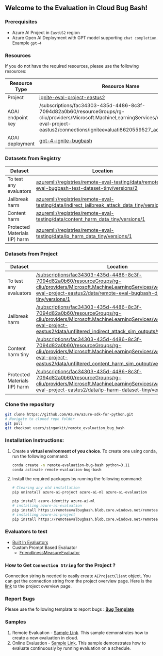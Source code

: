 ## Welcome to the Evaluation in Cloud Bug Bash!

### Prerequisites
- Azure AI Project in `EastUS2` region
- Azure Open AI Deployment with GPT model supporting `chat completion`. Example `gpt-4`

### Resources

If you do not have the required resources, please use the following resources:

| Resource Type     | Resource Name                                                                                                                                                                                                                                                                  |
|-------------------|--------------------------------------------------------------------------------------------------------------------------------------------------------------------------------------------------------------------------------------------------------------------------------|
| Project           | [ignite-eval-project-eastus2](https://ai.azure.com/build/overview?wsid=/subscriptions/fac34303-435d-4486-8c3f-7094d82a0b60/resourceGroups/rg-cliu/providers/Microsoft.MachineLearningServices/workspaces/ignite-eval-project-eastus2&tid=72f988bf-86f1-41af-91ab-2d7cd011db47) |
| AOAI endpoint key | /subscriptions/fac34303-435d-4486-8c3f-7094d82a0b60/resourceGroups/rg-cliu/providers/Microsoft.MachineLearningServices/workspaces/ignite-eval-project-eastus2/connections/igniteevaluati8620559527_aoai/credentials/key                                                        |
| AOAI deployment   | [gpt-4-ignite-bugbash](https://ai.azure.com/build/deployments/aoai/connections/igniteevaluati8620559527_aoai/gpt-4-ignite-bugbash?wsid=/subscriptions/fac34303-435d-4486-8c3f-7094d82a0b60/resourceGroups/rg-cliu/providers/Microsoft.MachineLearningServices/workspaces/ignite-eval-project-eastus2&tid=72f988bf-86f1-41af-91ab-2d7cd011db47)|

### Datasets from Registry
| Dataset | Location                                                                                                                                                                                                                                            |
|---------|-----------------------------------------------------------------------------------------------------------------------------------------------------------------------------------------------------------------------------------------------------|
|  To test any evaluators       | [azureml://registries/remote-eval-testing/data/remote-eval-bugbash-test-dataset-tiny/versions/2](https://ml.azure.com/registries/remote-eval-testing/data/remote-eval-bugbash-test-dataset-tiny/version/2?tid=72f988bf-86f1-41af-91ab-2d7cd011db47) |
| Jailbreak harm        | [azureml://registries/remote-eval-testing/data/indirect_jailbreak_attack_data_tiny/versions/1](https://ml.azure.com/registries/remote-eval-testing/data/indirect_jailbreak_attack_data_tiny/version/1?tid=72f988bf-86f1-41af-91ab-2d7cd011db47)     |
| Content harm        | [azureml://registries/remote-eval-testing/data/content_harm_data_tiny/versions/1](https://ml.azure.com/registries/remote-eval-testing/data/content_harm_data_tiny/version/1?tid=72f988bf-86f1-41af-91ab-2d7cd011db47)                               |
| Protected Materials (IP) harm  | [azureml://registries/remote-eval-testing/data/ip_harm_data_tiny/versions/1](https://ml.azure.com/registries/remote-eval-testing/data/ip_harm_data_tiny/version/1?tid=72f988bf-86f1-41af-91ab-2d7cd011db47)                                                                                                                                                                      |

### Datasets from Project
| Dataset | Location                                                                                                                                                                                                                                                                                                                                                                                                                                                                                                            |
|---------|---------------------------------------------------------------------------------------------------------------------------------------------------------------------------------------------------------------------------------------------------------------------------------------------------------------------------------------------------------------------------------------------------------------------------------------------------------------------------------------------------------------------|
|  To test any evaluators       | [/subscriptions/fac34303-435d-4486-8c3f-7094d82a0b60/resourceGroups/rg-cliu/providers/Microsoft.MachineLearningServices/workspaces/ignite-eval-project-eastus2/data/remote-eval-bugbash-dataset-tiny/versions/1](https://ai.azure.com/build/data/remote-eval-bugbash-dataset-tiny/1/details?wsid=/subscriptions/fac34303-435d-4486-8c3f-7094d82a0b60/resourcegroups/rg-cliu/providers/Microsoft.MachineLearningServices/workspaces/ignite-eval-project-eastus2&tid=72f988bf-86f1-41af-91ab-2d7cd011db47)            |
| Jailbreak harm        | [/subscriptions/fac34303-435d-4486-8c3f-7094d82a0b60/resourceGroups/rg-cliu/providers/Microsoft.MachineLearningServices/workspaces/ignite-eval-project-eastus2/data/unfiltered_indirect_attack_sim_outputs/versions/1](https://ai.azure.com/build/data/unfiltered_indirect_attack_sim_outputs/1/details?wsid=/subscriptions/fac34303-435d-4486-8c3f-7094d82a0b60/resourcegroups/rg-cliu/providers/Microsoft.MachineLearningServices/workspaces/ignite-eval-project-eastus2&tid=72f988bf-86f1-41af-91ab-2d7cd011db47) |
| Content harm tiny       | [/subscriptions/fac34303-435d-4486-8c3f-7094d82a0b60/resourceGroups/rg-cliu/providers/Microsoft.MachineLearningServices/workspaces/ignite-eval-project-eastus2/data/unfiltered_content_harm_sim_output/versions/1](https://ai.azure.com/build/data/unfiltered_content_harm_sim_output/1/details?wsid=/subscriptions/fac34303-435d-4486-8c3f-7094d82a0b60/resourcegroups/rg-cliu/providers/Microsoft.MachineLearningServices/workspaces/ignite-eval-project-eastus2&tid=72f988bf-86f1-41af-91ab-2d7cd011db47)        |
| Protected Materials (IP) harm  | [/subscriptions/fac34303-435d-4486-8c3f-7094d82a0b60/resourceGroups/rg-cliu/providers/Microsoft.MachineLearningServices/workspaces/ignite-eval-project-eastus2/data/ip-harm-dataset-tiny/versions/1](https://ai.azure.com/build/data/ip-harm-dataset-tiny/1/details?wsid=/subscriptions/fac34303-435d-4486-8c3f-7094d82a0b60/resourcegroups/rg-cliu/providers/Microsoft.MachineLearningServices/workspaces/ignite-eval-project-eastus2&tid=72f988bf-86f1-41af-91ab-2d7cd011db47)                                   

### Clone the repository
```bash
git clone https://github.com/Azure/azure-sdk-for-python.git
# Navigate to cloned repo folder
git pull
git checkout users/singankit/remote_evaluation_bug_bash
```

### Installation Instructions:

1. Create a **virtual environment of you choice**. To create one using conda, run the following command:
    ```bash
    conda create -n remote-evaluation-bug-bash python=3.11
    conda activate remote-evaluation-bug-bash
    ```
2. Install the required packages by running the following command:
    ```bash
   # Clearing any old installation
    pip uninstall azure-ai-project azure-ai-ml azure-ai-evaluation

   pip install azure-identity azure-ai-ml
   # installing azure-ai-evaluation
   pip install https://remoteevalbugbash.blob.core.windows.net/remoteevalbugbash/azure_ai_evaluation-1.0.0a20241022005-py3-none-any.whl
   # installing azure-ai-project
   pip install https://remoteevalbugbash.blob.core.windows.net/remoteevalbugbash/azure_ai_project-1.0.0b1-py3-none-any.whl
    ```

### Evaluators to test

- [Built In Evaluators](https://ai.azure.com/build/evaluation/evaluator?wsid=/subscriptions/fac34303-435d-4486-8c3f-7094d82a0b60/resourceGroups/rg-cliu/providers/Microsoft.MachineLearningServices/workspaces/ignite-eval-project-eastus2&flight=ModelCatalogAMLTestRegistryName=azureml-staging&tid=72f988bf-86f1-41af-91ab-2d7cd011db47)
- Custom Prompt Based Evaluator
  - [FriendlinessMeasureEvaluator](https://ai.azure.com/build/evaluation/evaluators/FriendlinessMeasureEvaluator/1/ignite-eval-project-eastus2/details?wsid=/subscriptions/fac34303-435d-4486-8c3f-7094d82a0b60/resourceGroups/rg-cliu/providers/Microsoft.MachineLearningServices/workspaces/ignite-eval-project-eastus2&flight=ModelCatalogAMLTestRegistryName=azureml-staging&tid=72f988bf-86f1-41af-91ab-2d7cd011db47&resourceType=Workspace)

### How to Get `Connection String` for the Project ?
Connection string is needed to easily create `AIProjectClient` object. You can get the connection string from the project overview page. Here is the [link](https://int.ai.azure.com/build/overview?wsid=/subscriptions/fac34303-435d-4486-8c3f-7094d82a0b60/resourceGroups/rg-cliu/providers/Microsoft.MachineLearningServices/workspaces/ignite-eval-project-eastus2&tid=72f988bf-86f1-41af-91ab-2d7cd011db47) to the project overview page.

### Report Bugs

Please use the following template to report bugs : [**Bug Template**](https://msdata.visualstudio.com/Vienna/_workitems/create/Bug?templateId=5f8cafcf-2bbc-42df-a0ba-13c3ebcbeabe&ownerId=31cd3b44-f331-4377-95dd-2f8d6e169ee4)

### Samples

1. Remote Evaluation - [Sample Link](./sample_evaluations.py). This sample demonstrates how to create a new evaluation in cloud.
2. Online Evaluation - [Sample Link](./sample_evaluations_schedules.py). This sample demonstrates how to evaluate continuously by running evaluation on a schedule.
